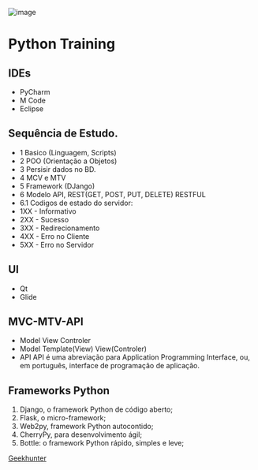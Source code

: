 ![image](https://user-images.githubusercontent.com/3974176/124803514-98814e00-df2f-11eb-98ec-46daa5325bb9.png)

# Python Training

## IDEs
- PyCharm
- M Code
- Eclipse

## Sequência de Estudo.
- 1 Basico (Linguagem, Scripts)
- 2 POO (Orientação a Objetos)
- 3 Persisir dados no BD.
- 4 MCV e MTV
- 5 Framework (DJango)
- 6 Modelo API, REST(GET, POST, PUT, DELETE) RESTFUL
- 6.1 Codigos de estado do servidor:
- 1XX - Informativo
- 2XX - Sucesso
- 3XX - Redirecionamento
- 4XX - Erro no Cliente
- 5XX - Erro no Servidor

## UI
- Qt
- Glide

## MVC-MTV-API
- Model View Controler
- Model Template(View) View(Controler)
- API API é uma abreviação para Application Programming Interface, ou, em português, interface de programação de aplicação.

## Frameworks Python
1) Django, o framework Python de código aberto;
2) Flask, o micro-framework;
3) Web2py, framework Python autocontido;
4) CherryPy, para desenvolvimento ágil;
5) Bottle: o framework Python rápido, simples e leve;

[Geekhunter](https://blog.geekhunter.com.br/os-5-melhores-frameworks-de-python/)
